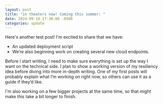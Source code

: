 ```yaml
---
layout: post
title: "in theaters now! Coming this summer: "
date: 2024-09-10 17:30:00 -0500
categories: update
---
```


Here's another test post! I'm excited to share that we have:
- An updated deployment script 
- We’re also beginning work on creating several new cloud endpoints.


Before I start writing, I need to make sure everything is set up the way I want on the technical side. I plan to show a working version of my resiliency idea before diving into more in-depth writing. One of my first posts will probably explain what I’m working on right now, so others can use it as a guide if they’d like.

I'm also working on a few bigger projects at the same time, so that might make this take a bit longer to finish.